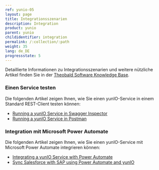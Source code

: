 ```yaml
---
ref: yunio-05
layout: page
title: Integrationsszenarien
description: Integration
product: yunio
parent: yunio
childidentifier: integration
permalink: /:collection/:path
weight: 35
lang: de_DE
progressstate: 5
---
```


Detaillierte Informationen zu Integrationsszenarien und weitere nützliche Artikel finden Sie in der [Theobald Software Knowledge Base](https://kb.theobald-software.com/yunio).

### Einen Service testen
Die folgenden Artikel zeigen Ihnen, wie Sie einen yunIO-Service in einem Standard REST-Client testen können:
- [Running a yunIO Service in Swagger Inspector](https://kb.theobald-software.com/yunio/running-a-yunio-service-in-swagger-inspector)
- [Running a yunIO Service in Postman](https://kb.theobald-software.com/yunio/running-a-yunio-service-in-postman)

### Integration mit Microsoft Power Automate
Die folgenden Artikel zeigen Ihnen, wie Sie einen yunIO-Service mit Microsoft Power Automate integrieren können:
- [Integrating a yunIO Service with Power Automate](https://kb.theobald-software.com/yunio/integrating-a-yunio-service-with-power-automate)
- [Sync Salesforce with SAP using Power Automate and yunIO](https://kb.theobald-software.com/yunio/salesforce-power-automate-scenario)